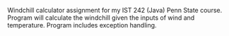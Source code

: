 Windchill calculator assignment for my IST 242 (Java) Penn State course. Program will calculate the windchill given the inputs of wind and temperature. Program includes exception handling.

